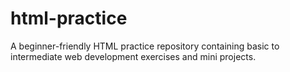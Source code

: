 # html-practice
A beginner-friendly HTML practice repository containing basic to intermediate web development exercises and mini projects.
